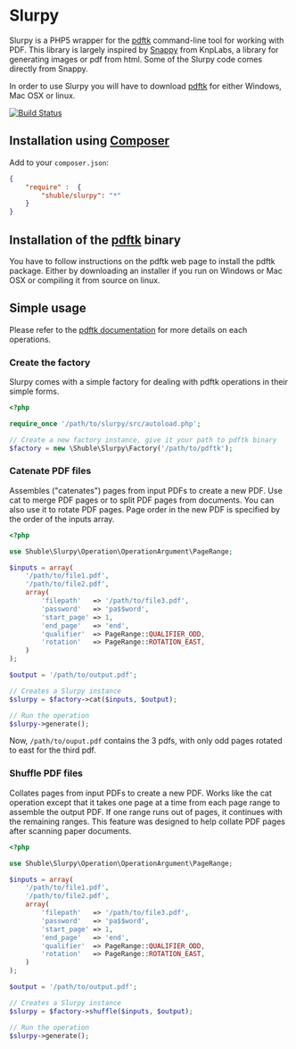 # Slurpy

Slurpy is a PHP5 wrapper for the [pdftk](http://www.pdflabs.com/tools/pdftk-the-pdf-toolkit/) command-line tool
for working with PDF. This library is largely inspired by [Snappy](https://github.com/KnpLabs/snappy) from KnpLabs, 
a library for generating images or pdf from html. Some of the Slurpy code comes directly from Snappy.

In order to use Slurpy you will have to download [pdftk](http://www.pdflabs.com/tools/pdftk-the-pdf-toolkit/) for
either Windows, Mac OSX or linux.

[![Build Status](https://secure.travis-ci.org/baikunz/Slurpy.png?branch=master)](http://travis-ci.org/baikunz/Slurpy)

## Installation using [Composer](http://getcomposer.org/)

Add to your `composer.json`:

```json
{
    "require" :  {
        "shuble/slurpy": "*"
    }
}
```

## Installation of the [pdftk](http://www.pdflabs.com/tools/pdftk-the-pdf-toolkit/) binary

You have to follow instructions on the pdftk web page to install the pdftk package. Either by downloading
an installer if you run on Windows or Mac OSX or compiling it from source on linux. 

## Simple usage

Please refer to the [pdftk documentation](http://www.pdflabs.com/docs/pdftk-man-page/) for more details
on each operations.

### Create the factory

Slurpy comes with a simple factory for dealing with pdftk operations in their simple forms.

```php
<?php

require_once '/path/to/slurpy/src/autoload.php';

// Create a new factory instance, give it your path to pdftk binary
$factory = new \Shuble\Slurpy\Factory('/path/to/pdftk');
```

### Catenate PDF files

Assembles ("catenates") pages from input PDFs to create a new PDF.
Use cat to merge PDF pages or to split PDF pages from documents.
You can also use it to rotate PDF pages. Page order in the new PDF
is specified by the order of the inputs array.

```php
<?php

use Shuble\Slurpy\Operation\OperationArgument\PageRange;

$inputs = array(
    '/path/to/file1.pdf',
    '/path/to/file2.pdf',
    array(
        'filepath'   => '/path/to/file3.pdf',
        'password'   => 'pa$$word',
        'start_page' => 1,
        'end_page'   => 'end',
        'qualifier'  => PageRange::QUALIFIER_ODD,
        'rotation'   => PageRange::ROTATION_EAST,
    )
);

$output = '/path/to/output.pdf';

// Creates a Slurpy instance
$slurpy = $factory->cat($inputs, $output);

// Run the operation
$slurpy->generate();
```

Now, `/path/to/ouput.pdf` contains the 3 pdfs, with only odd pages rotated to east for the third pdf. 

### Shuffle PDF files

Collates pages from input PDFs to create a new PDF. Works like the cat operation except that it takes
one page at a time from each page range to assemble the output PDF. If one range runs out of pages,
it continues with the remaining ranges. This feature was designed to help collate PDF pages after
scanning paper documents.

```php
<?php

use Shuble\Slurpy\Operation\OperationArgument\PageRange;

$inputs = array(
    '/path/to/file1.pdf',
    '/path/to/file2.pdf',
    array(
        'filepath'   => '/path/to/file3.pdf',
        'password'   => 'pa$$word',
        'start_page' => 1,
        'end_page'   => 'end',
        'qualifier'  => PageRange::QUALIFIER_ODD,
        'rotation'   => PageRange::ROTATION_EAST,
    )
);

$output = '/path/to/output.pdf';

// Creates a Slurpy instance
$slurpy = $factory->shuffle($inputs, $output);

// Run the operation
$slurpy->generate();
```